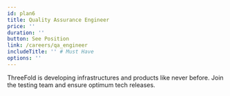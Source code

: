 ```yaml
---
id: plan6
title: Quality Assurance Engineer
price: ''
duration: ''
button: See Position
link: /careers/qa_engineer
includeTitle: '' # Must Have
options: ''
---
```


ThreeFold is developing infrastructures and products like never before. Join the testing team and ensure optimum tech releases.